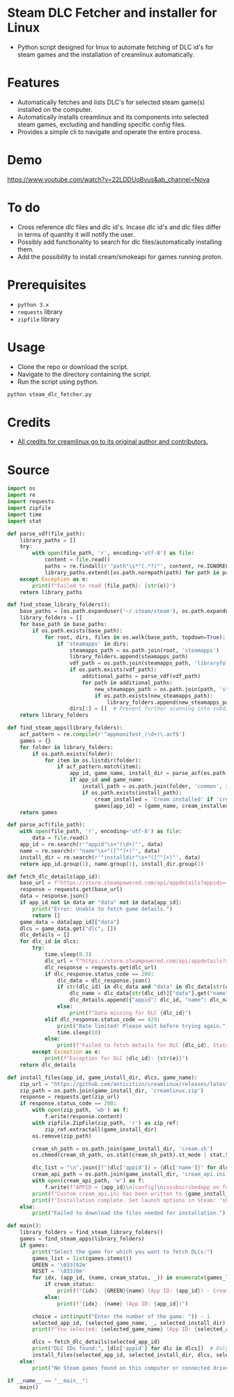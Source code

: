 # Steam DLC Fetcher and installer for Linux
- Python script designed for linux to automate fetching of DLC id's for steam games and the installation of creamlinux automatically.

# Features
- Automatically fetches and lists DLC's for selected steam game(s) installed on the computer.
- Automatically installs creamlinux and its components into selected steam games, excluding and handling specific config files.
- Provides a simple cli to navigate and operate the entire process.

# Demo
https://www.youtube.com/watch?v=22LDDUoBvus&ab_channel=Nova

# To do
- Cross reference dlc files and dlc id's. Incase dlc id's and dlc files differ in terms of quantity it will notify the user.
- Possibly add functionality to search for dlc files/automatically installing them.
- Add the possibility to install cream/smokeapi for games running proton.

# Prerequisites
- `python 3.x`
- `requests` library
- `zipfile` library

# Usage
- Clone the repo or download the script.
- Navigate to the directory containing the script.
- Run the script using python.
```bash
python steam_dlc_fetcher.py
```

# Credits
- [All credits for creamlinux go to its original author and contributors.](https://github.com/anticitizn/creamlinux)

# Source
```python
import os
import re
import requests
import zipfile
import time
import stat

def parse_vdf(file_path):
    library_paths = []
    try:
        with open(file_path, 'r', encoding='utf-8') as file:
            content = file.read()
            paths = re.findall(r'"path"\s*"(.*?)"', content, re.IGNORECASE)
            library_paths.extend([os.path.normpath(path) for path in paths])
    except Exception as e:
        print(f"Failed to read {file_path}: {str(e)}")
    return library_paths

def find_steam_library_folders():
    base_paths = [os.path.expanduser('~/.steam/steam'), os.path.expanduser('~/.local/share/Steam'), '/mnt', '/media']
    library_folders = []
    for base_path in base_paths:
        if os.path.exists(base_path):
            for root, dirs, files in os.walk(base_path, topdown=True):
                if 'steamapps' in dirs:
                    steamapps_path = os.path.join(root, 'steamapps')
                    library_folders.append(steamapps_path)
                    vdf_path = os.path.join(steamapps_path, 'libraryfolders.vdf')
                    if os.path.exists(vdf_path):
                        additional_paths = parse_vdf(vdf_path)
                        for path in additional_paths:
                            new_steamapps_path = os.path.join(path, 'steamapps')
                            if os.path.exists(new_steamapps_path):
                                library_folders.append(new_steamapps_path)
                    dirs[:] = []  # Prevent further scanning into subdirectories
    return library_folders

def find_steam_apps(library_folders):
    acf_pattern = re.compile(r'^appmanifest_(\d+)\.acf$')
    games = {}
    for folder in library_folders:
        if os.path.exists(folder):
            for item in os.listdir(folder):
                if acf_pattern.match(item):
                    app_id, game_name, install_dir = parse_acf(os.path.join(folder, item))
                    if app_id and game_name:
                        install_path = os.path.join(folder, 'common', install_dir)
                        if os.path.exists(install_path):
                            cream_installed = 'Cream installed' if 'cream.sh' in os.listdir(install_path) else ''
                            games[app_id] = (game_name, cream_installed, install_path)
    return games

def parse_acf(file_path):
    with open(file_path, 'r', encoding='utf-8') as file:
        data = file.read()
    app_id = re.search(r'"appid"\s+"(\d+)"', data)
    name = re.search(r'"name"\s+"([^"]+)"', data)
    install_dir = re.search(r'"installdir"\s+"([^"]+)"', data)
    return app_id.group(1), name.group(1), install_dir.group(1)

def fetch_dlc_details(app_id):
    base_url = f"https://store.steampowered.com/api/appdetails?appids={app_id}"
    response = requests.get(base_url)
    data = response.json()
    if app_id not in data or "data" not in data[app_id]:
        print("Error: Unable to fetch game details.")
        return []
    game_data = data[app_id]["data"]
    dlcs = game_data.get("dlc", [])
    dlc_details = []
    for dlc_id in dlcs:
        try:
            time.sleep(0.3)
            dlc_url = f"https://store.steampowered.com/api/appdetails?appids={dlc_id}"
            dlc_response = requests.get(dlc_url)
            if dlc_response.status_code == 200:
                dlc_data = dlc_response.json()
                if str(dlc_id) in dlc_data and "data" in dlc_data[str(dlc_id)]:
                    dlc_name = dlc_data[str(dlc_id)]["data"].get("name", "Unknown DLC")
                    dlc_details.append({"appid": dlc_id, "name": dlc_name})
                else:
                    print(f"Data missing for DLC {dlc_id}")
            elif dlc_response.status_code == 429:
                print("Rate limited! Please wait before trying again.")
                time.sleep(10)
            else:
                print(f"Failed to fetch details for DLC {dlc_id}, Status Code: {dlc_response.status_code}")
        except Exception as e:
            print(f"Exception for DLC {dlc_id}: {str(e)}")
    return dlc_details

def install_files(app_id, game_install_dir, dlcs, game_name):
    zip_url = "https://github.com/anticitizn/creamlinux/releases/latest/download/creamlinux.zip"
    zip_path = os.path.join(game_install_dir, 'creamlinux.zip')
    response = requests.get(zip_url)
    if response.status_code == 200:
        with open(zip_path, 'wb') as f:
            f.write(response.content)
        with zipfile.ZipFile(zip_path, 'r') as zip_ref:
            zip_ref.extractall(game_install_dir)
        os.remove(zip_path)

        cream_sh_path = os.path.join(game_install_dir, 'cream.sh')
        os.chmod(cream_sh_path, os.stat(cream_sh_path).st_mode | stat.S_IEXEC)

        dlc_list = "\n".join([f"{dlc['appid']} = {dlc['name']}" for dlc in dlcs])
        cream_api_path = os.path.join(game_install_dir, 'cream_api.ini')
        with open(cream_api_path, 'w') as f:
            f.write(f"APPID = {app_id}\n[config]\nissubscribedapp_on_false_use_real = true\n[methods]\ndisable_steamapps_issubscribedapp = false\n[dlc]\n{dlc_list}")
        print(f"Custom cream_api.ini has been written to {game_install_dir}.")
        print(f"Installation complete. Set launch options in Steam: 'sh ./cream.sh %command%' for {game_name}.")
    else:
        print("Failed to download the files needed for installation.")

def main():
    library_folders = find_steam_library_folders()
    games = find_steam_apps(library_folders)
    if games:
        print("Select the game for which you want to fetch DLCs:")
        games_list = list(games.items())
        GREEN = '\033[92m'
        RESET = '\033[0m'
        for idx, (app_id, (name, cream_status, _)) in enumerate(games_list, 1):
            if cream_status:
                print(f"{idx}. {GREEN}{name} (App ID: {app_id}) - Cream installed{RESET}")
            else:
                print(f"{idx}. {name} (App ID: {app_id})")

        choice = int(input("Enter the number of the game: ")) - 1
        selected_app_id, (selected_game_name, _, selected_install_dir) = games_list[choice]
        print(f"You selected: {selected_game_name} (App ID: {selected_app_id})")

        dlcs = fetch_dlc_details(selected_app_id)
        print("DLC IDs found:", [dlc['appid'] for dlc in dlcs])  # Only print app IDs for clarity
        install_files(selected_app_id, selected_install_dir, dlcs, selected_game_name)
    else:
        print("No Steam games found on this computer or connected drives.")

if __name__ == "__main__":
    main()
```
